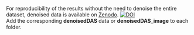 For reproducibility of the results without the need to denoise the entire dataset, denoised data is available on [Zenodo](https://zenodo.org). [![DOI](https://zenodo.org/badge/DOI/10.5281/zenodo.14999918.svg)](https://doi.org/10.5281/zenodo.14999918)  
Add the corresponding **denoisedDAS** data or **denoisedDAS_image** to each folder.  
